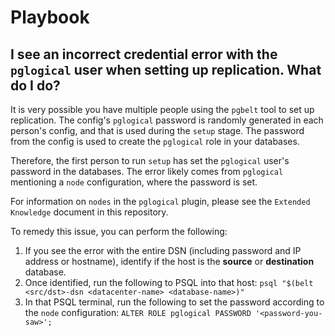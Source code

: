 # Playbook

## I see an incorrect credential error with the `pglogical` user when setting up replication. What do I do?

It is very possible you have multiple people using the `pgbelt` tool to set up replication. The config's `pglogical` password is randomly generated in each person's config, and that is used during the `setup` stage. The password from the config is used to create the `pglogical` role in your databases.

Therefore, the first person to run `setup` has set the `pglogical` user's password in the databases. The error likely comes from `pglogical` mentioning a `node` configuration, where the password is set.

For information on `nodes` in the `pglogical` plugin, please see the `Extended Knowledge` document in this repository.

To remedy this issue, you can perform the following:

1. If you see the error with the entire DSN (including password and IP address or hostname), identify if the host is the **source** or **destination** database.
2. Once identified, run the following to PSQL into that host: `psql "$(belt <src/dst>-dsn <datacenter-name> <database-name>)"`
3. In that PSQL terminal, run the following to set the password according to the `node` configuration: `ALTER ROLE pglogical PASSWORD '<password-you-saw>';`
